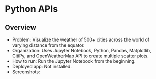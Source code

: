 # Python APIs
## Overview
- Problem: Visualize the weather of 500+ cities across the world of varying distance from the equator. 
- Organization: Uses Jupyter Notebook, Python, Pandas, Matplotlib, CitiPy, and OpenWeatherMap API to create multiple scatter plots.
- How to run: Run the Jupyter Notebook from the beginning.
- Deployed app: Not installed.
- Screenshots:

